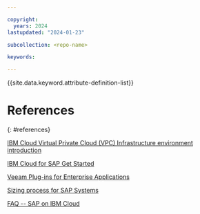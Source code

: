 ```yaml
---

copyright:
  years: 2024
lastupdated: "2024-01-23"

subcollection: <repo-name>

keywords:

---
```


{{site.data.keyword.attribute-definition-list}}

<!-- exapmles of format are below -->
# References
{: #references}

[IBM Cloud Virtual Private Cloud (VPC) Infrastructure environment introduction](/docs/sap?topic=sap-vpc-env-introduction)

[IBM Cloud for SAP Get Started](/docs/sap?topic=sap-get-started)

[Veeam Plug-ins for Enterprise Applications](https://helpcenter.veeam.com/docs/backup/plugins/overview.html?ver=120)

[Sizing process for SAP Systems](/docs/sap?topic=sap-sizing&interface=ui)

[FAQ -- SAP on IBM Cloud](/docs/sap?topic=sap-faq-ibm-cloud-for-sap)
